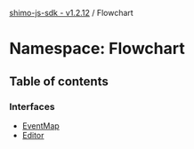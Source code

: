 [shimo-js-sdk - v1.2.12](/README.md) / Flowchart

# Namespace: Flowchart

## Table of contents

### Interfaces

- [EventMap](/interfaces/Flowchart.EventMap.md)
- [Editor](/interfaces/Flowchart.Editor.md)
